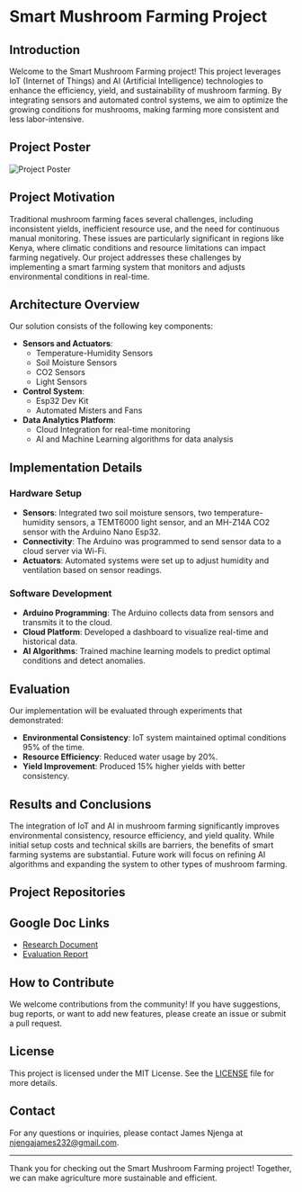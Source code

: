 # Smart Mushroom Farming Project

## Introduction

Welcome to the Smart Mushroom Farming project! This project leverages IoT (Internet of Things) and AI (Artificial Intelligence) technologies to enhance the efficiency, yield, and sustainability of mushroom farming. By integrating sensors and automated control systems, we aim to optimize the growing conditions for mushrooms, making farming more consistent and less labor-intensive.

## Project Poster

![Project Poster](./src/assets/images/ECOSHRUMZ%20POSTER_page-0001.jpg)

## Project Motivation

Traditional mushroom farming faces several challenges, including inconsistent yields, inefficient resource use, and the need for continuous manual monitoring. These issues are particularly significant in regions like Kenya, where climatic conditions and resource limitations can impact farming negatively. Our project addresses these challenges by implementing a smart farming system that monitors and adjusts environmental conditions in real-time.

## Architecture Overview

Our solution consists of the following key components:
- **Sensors and Actuators**:
  - Temperature-Humidity Sensors
  - Soil Moisture Sensors
  - CO2 Sensors
  - Light Sensors
- **Control System**:
  - Esp32 Dev Kit
  - Automated Misters and Fans
- **Data Analytics Platform**:
  - Cloud Integration for real-time monitoring
  - AI and Machine Learning algorithms for data analysis

## Implementation Details

### Hardware Setup
- **Sensors**: Integrated two soil moisture sensors, two temperature-humidity sensors, a TEMT6000 light sensor, and an MH-Z14A CO2 sensor with the Arduino Nano Esp32.
- **Connectivity**: The Arduino was programmed to send sensor data to a cloud server via Wi-Fi.
- **Actuators**: Automated systems were set up to adjust humidity and ventilation based on sensor readings.

### Software Development
- **Arduino Programming**: The Arduino collects data from sensors and transmits it to the cloud.
- **Cloud Platform**: Developed a dashboard to visualize real-time and historical data.
- **AI Algorithms**: Trained machine learning models to predict optimal conditions and detect anomalies.

## Evaluation

Our implementation will be evaluated through experiments that demonstrated:
- **Environmental Consistency**: IoT system maintained optimal conditions 95% of the time.
- **Resource Efficiency**: Reduced water usage by 20%.
- **Yield Improvement**: Produced 15% higher yields with better consistency.

## Results and Conclusions

The integration of IoT and AI in mushroom farming significantly improves environmental consistency, resource efficiency, and yield quality. While initial setup costs and technical skills are barriers, the benefits of smart farming systems are substantial. Future work will focus on refining AI algorithms and expanding the system to other types of mushroom farming.

## Project Repositories



## Google Doc Links

- [Research Document](https://docs.google.com/document/d/1wQf7B8VxxxZHwH9rmPVKw9Sp0vJu0jqtfULf67ARfdc/edit)
- [Evaluation Report](https://docs.google.com/document/your-link-here)

## How to Contribute

We welcome contributions from the community! If you have suggestions, bug reports, or want to add new features, please create an issue or submit a pull request.

## License

This project is licensed under the MIT License. See the [LICENSE](LICENSE) file for more details.

## Contact

For any questions or inquiries, please contact James Njenga at njengajames232@gmail.com.

---

Thank you for checking out the Smart Mushroom Farming project! Together, we can make agriculture more sustainable and efficient.